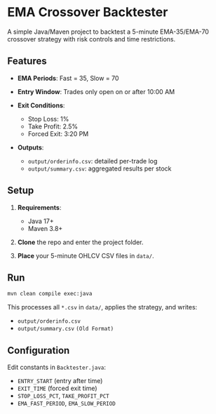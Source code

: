 
# EMA Crossover Backtester

A simple Java/Maven project to backtest a 5-minute EMA-35/EMA-70 crossover strategy with risk controls and time restrictions.

## Features

* **EMA Periods**: Fast = 35, Slow = 70
* **Entry Window**: Trades only open on or after 10:00 AM
* **Exit Conditions**:

  * Stop Loss: 1%
  * Take Profit: 2.5%
  * Forced Exit: 3:20 PM
* **Outputs**:

  * `output/orderinfo.csv`: detailed per-trade log
  * `output/summary.csv`: aggregated results per stock

## Setup

1. **Requirements**:

   * Java 17+
   * Maven 3.8+
2. **Clone** the repo and enter the project folder.
3. **Place** your 5-minute OHLCV CSV files in `data/`.

## Run

```bash
mvn clean compile exec:java
```

This processes all `*.csv` in `data/`, applies the strategy, and writes:

* `output/orderinfo.csv`
* `output/summary.csv`  ```(Old Format)```

## Configuration

Edit constants in `Backtester.java`:

* `ENTRY_START` (entry after time)
* `EXIT_TIME` (forced exit time)
* `STOP_LOSS_PCT`, `TAKE_PROFIT_PCT`
* `EMA_FAST_PERIOD`, `EMA_SLOW_PERIOD`

